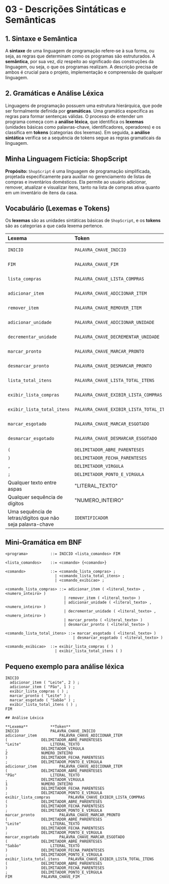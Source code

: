# 03 - Descrições Sintáticas e Semânticas

## 1. Sintaxe e Semântica

A **sintaxe** de uma linguagem de programação refere-se à sua forma, ou seja, as regras que determinam como os programas são estruturados. A **semântica**, por sua vez, diz respeito ao significado das construções da linguagem, ou seja, o que os programas realizam. A descrição precisa de ambos é crucial para o projeto, implementação e compreensão de qualquer linguagem.

## 2. Gramáticas e Análise Léxica

Linguagens de programação possuem uma estrutura hierárquica, que pode ser formalmente definida por **gramáticas**. Uma gramática especifica as regras para formar sentenças válidas. O processo de entender um programa começa com a **análise léxica**, que identifica os **lexemas** (unidades básicas como palavras-chave, identificadores, operadores) e os classifica em **tokens** (categorias dos lexemas). Em seguida, a **análise sintática** verifica se a sequência de tokens segue as regras gramaticais da linguagem.

## Minha Linguagem Fictícia: ShopScript

**Propósito:** `ShopScript` é uma linguagem de programação simplificada, projetada especificamente para auxiliar no gerenciamento de listas de compras e inventários domésticos. Ela permite ao usuário adicionar, remover, atualizar e visualizar itens, tanto na lista de compras ativa quanto em um inventário de itens da casa.

## Vocabulário (Lexemas e Tokens)

Os **lexemas** são as unidades sintáticas básicas de `ShopScript`, e os **tokens** são as categorias a que cada lexema pertence.

| Lexema            | Token                       | Categoria             |
| :---------------- | :-------------------------- | :-------------------- |
| `INICIO`          | `PALAVRA_CHAVE_INICIO`      | Palavra-chave         |
| `FIM`             | `PALAVRA_CHAVE_FIM`         | Palavra-chave         |
| `lista_compras`   | `PALAVRA_CHAVE_LISTA_COMPRAS`| Palavra-chave         |
| `adicionar_item`  | `PALAVRA_CHAVE_ADICIONAR_ITEM`| Palavra-chave         |
| `remover_item`    | `PALAVRA_CHAVE_REMOVER_ITEM`| Palavra-chave         |
| `adicionar_unidade`| `PALAVRA_CHAVE_ADICIONAR_UNIDADE`| Palavra-chave      |
| `decrementar_unidade`| `PALAVRA_CHAVE_DECREMENTAR_UNIDADE`| Palavra-chave   |
| `marcar_pronto`   | `PALAVRA_CHAVE_MARCAR_PRONTO`| Palavra-chave         |
| `desmarcar_pronto`| `PALAVRA_CHAVE_DESMARCAR_PRONTO`| Palavra-chave       |
| `lista_total_itens`| `PALAVRA_CHAVE_LISTA_TOTAL_ITENS`| Palavra-chave      |
| `exibir_lista_compras`| `PALAVRA_CHAVE_EXIBIR_LISTA_COMPRAS`| Palavra-chave |
| `exibir_lista_total_itens`|`PALAVRA_CHAVE_EXIBIR_LISTA_TOTAL_ITENS`| Palavra-chave|
| `marcar_esgotado` | `PALAVRA_CHAVE_MARCAR_ESGOTADO`| Palavra-chave       |
| `desmarcar_esgotado`| `PALAVRA_CHAVE_DESMARCAR_ESGOTADO`| Palavra-chave   |
| `(`             | `DELIMITADOR_ABRE_PARENTESES` | Delimitador           |
| `)`             | `DELIMITADOR_FECHA_PARENTESES`| Delimitador           |
| `,`             | `DELIMITADOR_VIRGULA`         | Delimitador           |
| `;`             | `DELIMITADOR_PONTO_E_VIRGULA` | Delimitador           |
| Qualquer texto entre aspas|"LITERAL_TEXTO"        | Literal               |
| Qualquer sequência de dígitos|"NUMERO_INTEIRO"       | Literal               |
| Uma sequência de letras/dígitos que não seja palavra-chave | `IDENTIFICADOR`| Identificador         |

## Mini-Gramática em BNF

```bnf
<programa>          ::= INICIO <lista_comandos> FIM

<lista_comandos>    ::= <comando> {<comando>}

<comando>           ::= <comando_lista_compras> ;
                      | <comando_lista_total_itens> ;
                      | <comando_exibicao> ;

<comando_lista_compras> ::= adicionar_item ( <literal_texto> , <numero_inteiro> )
                          | remover_item ( <literal_texto> )
                          | adicionar_unidade ( <literal_texto> , <numero_inteiro> )
                          | decrementar_unidade ( <literal_texto> , <numero_inteiro> )
                          | marcar_pronto ( <literal_texto> )
                          | desmarcar_pronto ( <literal_texto> )

<comando_lista_total_itens> ::= marcar_esgotado ( <literal_texto> )
                              | desmarcar_esgotado ( <literal_texto> )

<comando_exibicao>  ::= exibir_lista_compras ( )
                      | exibir_lista_total_itens ( )
```

## Pequeno exemplo para análise léxica 

```shopsript
INICIO
  adicionar_item ( "Leite", 2 ) ;
  adicionar_item ( "Pão", 1 ) ;
  exibir_lista_compras ( ) ;
  marcar_pronto ( "Leite" ) ;
  marcar_esgotado ( "Sabão" ) ;
  exibir_lista_total_itens ( ) ;
FIM
 
## Análise Léxica 

**Lexema**			**Token**
INICIO				PALAVRA_CHAVE_INICIO
adicionar_item			PALAVRA_CHAVE_ADICIONAR_ITEM
(				DELIMITADOR_ABRE_PARENTESES
"Leite"				LITERAL_TEXTO
,				DELIMITADOR_VIRGULA
2				NUMERO_INTEIRO
)				DELIMITADOR_FECHA_PARENTESES
;				DELIMITADOR_PONTO_E_VIRGULA
adicionar_item			PALAVRA_CHAVE_ADICIONAR_ITEM
(				DELIMITADOR_ABRE_PARENTESES
"Pão"				LITERAL_TEXTO
,				DELIMITADOR_VIRGULA
1				NUMERO_INTEIRO
)				DELIMITADOR_FECHA_PARENTESES
;				DELIMITADOR_PONTO_E_VIRGULA
exibir_lista_compras		PALAVRA_CHAVE_EXIBIR_LISTA_COMPRAS
(				DELIMITADOR_ABRE_PARENTESES
)				DELIMITADOR_FECHA_PARENTESES
;				DELIMITADOR_PONTO_E_VIRGULA
marcar_pronto			PALAVRA_CHAVE_MARCAR_PRONTO
(				DELIMITADOR_ABRE_PARENTESES
"Leite"				LITERAL_TEXTO
)				DELIMITADOR_FECHA_PARENTESES
;				DELIMITADOR_PONTO_E_VIRGULA
marcar_esgotado			PALAVRA_CHAVE_MARCAR_ESGOTADO
(				DELIMITADOR_ABRE_PARENTESES
"Sabão"				LITERAL_TEXTO
)				DELIMITADOR_FECHA_PARENTESES
;				DELIMITADOR_PONTO_E_VIRGULA
exibir_lista_total_itens	PALAVRA_CHAVE_EXIBIR_LISTA_TOTAL_ITENS
(				DELIMITADOR_ABRE_PARENTESES
)				DELIMITADOR_FECHA_PARENTESES
;				DELIMITADOR_PONTO_E_VIRGULA
FIM				PALAVRA_CHAVE_FIM
